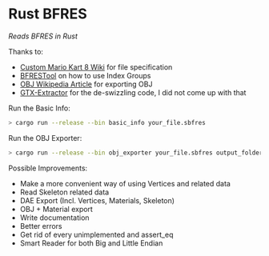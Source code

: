 # Rust BFRES

*Reads BFRES in Rust*

Thanks to:

* [Custom Mario Kart 8 Wiki](http://mk8.tockdom.com/wiki/BFRES_(File_Format)) for file specification
* [BFRESTool](https://github.com/aboood40091/BFRES-Tool) on how to use Index Groups
* [OBJ Wikipedia Article](https://en.wikipedia.org/wiki/Wavefront_.obj_file) for exporting OBJ
* [GTX-Extractor](https://github.com/aboood40091/GTX-Extractor) for the de-swizzling code, I did not come up with that

Run the Basic Info:

``` sh
> cargo run --release --bin basic_info your_file.sbfres
```

Run the OBJ Exporter:

``` sh
> cargo run --release --bin obj_exporter your_file.sbfres output_folder
```

Possible Improvements:

* Make a more convenient way of using Vertices and related data
* Read Skeleton related data
* DAE Export (Incl. Vertices, Materials, Skeleton)
* OBJ + Material export
* Write documentation
* Better errors
* Get rid of every unimplemented and assert_eq
* Smart Reader for both Big and Little Endian